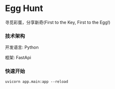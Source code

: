 # Egg Hunt

寻觅彩蛋，分享新奇(First to the Key, First to the Egg!)

### 技术架构

开发语言: Python

框架: FastApi

### 快速开始

```shell script
uvicorn app.main:app --reload
```
